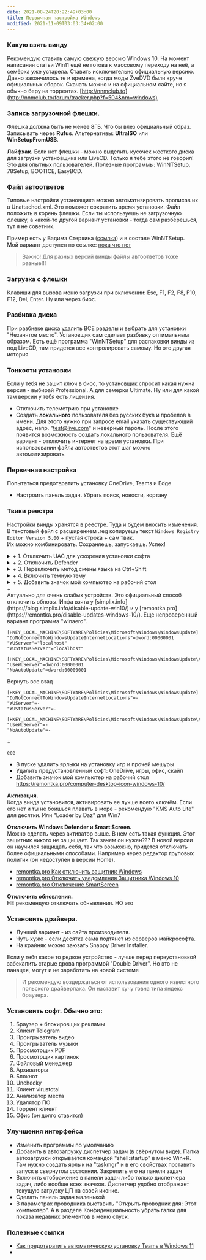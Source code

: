 ```yaml
---
date: 2021-08-24T20:22:49+03:00
title: Первичная настройка Windows
modified: 2021-11-09T03:03:34+02:00
---
```


### **Какую взять винду**
Рекомендую ставить самую свежую версию Windows 10. На момент написания статьи Win11 ещё не готова к массовому переходу на неё, а семёрка уже устарела. Ставить исключительно официальную версию. Давно закончилось те и времена, когда моды ZveDVD были круче официальных сборок. Скачать можно и на официальном сайте, но я обычно беру на торрентах. [http://nnmclub.to](http://nnmclub.to/forum/tracker.php?f=504&nm=windows)

### **Запись загрузочной флешки.**  
Флешка должна быть не менее 8ГБ. Что бы влез официальный образ.  
Записывать через **Rufus**. Альтернативы: **UltraISO** или **WinSetupFromUSB**.

**Лайфхак.** Если нет флешки - можно выделить кусочек жесткого диска для загрузки установщика или LiveCD. Только я тебе этого не говорил! Это для опытных пользователей. Полезные программы: WinNTSetup, 78Setup, BOOTICE, EasyBCD.

### **Файл автоответов**
Типовые настройки установщика можно автоматизировать прописав их в Unattached.xml. Это поможет сократить время установки. Файл положить в корень флешки. Если ты используешь не загрузочную флешку, а какой-то другой вариант установки - тогда сам разберешься, тут я не советник. 

Пример есть у Вадима Стеркина ([ссылка](https://www.outsidethebox.ms/19924/)) и в составе WinNTSetup.  
Мой вариант доступен по ссылке: [пока что нет](#)

>Важно! Для разных версий винды файлы автоответов тоже разные!!!

### **Загрузка с флешки**
Клавиши для вызова меню загрузки при включении: Esc, F1, F2, F8, F10, F12, Del, Enter. Ну или через биос.

### **Разбивка диска**  
При разбивке диска удалить ВСЕ разделы и выбрать для установки "Незанятое место". Установщик сам сделает разбивку оптимальным образом. Есть ещё программа "WinNTSetup" для распаковки винды из под LiveCD, там придется все контролировать самому. Но это другая история

### **Тонкости установки**  
Если у тебя не зашит ключ в биос, то установщик спросит какая нужна версия - выбирай Professional. А для семерки Ultimate. Ну или для какой там версии у тебя есть лицензия.

- Отключить телеметрию при установке
- Создать **локального** пользователя без русских букв и пробелов в имени. Для этого нужно при запросе email указать существующий адрес, напр. "test@live.com" и неверный пароль. После этого появится возможность создать локального пользователя. Ещё вариант - отключить интернет на время установки. При использовании файла автоответов этот шаг можно автоматизировать

### **Первичная настройка**  
Попытаться предотвратить установку OneDrive, Teams и Edge
- Настроить панель задач. Убрать поиск, новости, кортану

### **Твики реестра**
Настройки винды хранятся в реестре. Туда и будем вносить изменения.  
В текстовый файл с расширением .reg копируешь текст ```Windows Registry Editor Version 5.00``` + пустая строка + сам твик.  
Их можно комбинировать. Сохраняешь, запускаешь. Успех! 


<details markdown="1">
<summary markdown="0">+ 1. Отключить UAC для ускорения установки софта</summary>

```
[HKEY_LOCAL_MACHINE\SOFTWARE\Microsoft\Windows\CurrentVersion\Policies\System]
"ConsentPromptBehaviorAdmin"=dword:00000000
"EnableLUA"=dword:00000000
"PromptOnSecureDesktop"=dword:00000000
```
</details>

<details markdown="1">
<summary markdown="0">+ 2. Отключить Defender</summary>
Полное отключение сработает только если сначала вручную отключить пункт "Защита от подделки". Win10: Параметры > Обновление и безопасность > Безопасность Windows > Защита от вирусов и угроз > Параметры защиты от вирусов и угроз (Управление нрастройкамии) > Защита от подделки (Откл)

```
[HKEY_LOCAL_MACHINE\SOFTWARE\Policies\Microsoft\Windows Defender]
"DisableAntiSpyware"=dword:00000001
"AllowFastServiceStartup"=dword:00000000
"ServiceKeepAlive"=dword:00000000

[HKEY_LOCAL_MACHINE\SOFTWARE\Policies\Microsoft\Windows Defender\Real-Time Protection]
"DisableIOAVProtection"=dword:00000001
"DisableRealtimeMonitoring "=dword:00000001

[HKEY_LOCAL_MACHINE\SOFTWARE\Policies\Microsoft\Windows Defender\Spynet]
"DisableBlockAtFirstSeen"=dword:00000001
"LocalSettingOverrideSpynetReporting"=dword:00000000
"SubmitSamplesConsent"=dword:00000002

[HKEY_LOCAL_MACHINE\SOFTWARE\Microsoft\Windows Defender Security Center\Notifications]
"DisableNotifications"=dword:00000001

[HKEY_LOCAL_MACHINE\SOFTWARE\Policies\Microsoft\Windows Defender Security Center\Notifications]
"DisableNotifications"=dword:00000001
```
</details>

<details markdown="1">
<summary markdown="0">+ 3. Переключить метод смены языка на Ctrl+Shift</summary>
[ссылка на источник](https://softikbox.com/kak-izmenit-sochetanie-klavish-dlya-smenyi-raskladki-klaviaturyi-na-windows-10-21931.html)

```
[HKEY_CURRENT_USER\Keyboard Layout\Toggle]
"Hotkey"="2"
"Language Hotkey"="2"
"Layout Hotkey"="3"
```
</details>

<details markdown="1">
<summary markdown="0">+ 4. Включить темную тему</summary>

```
[HKEY_CURRENT_USER\Software\Microsoft\Windows\CurrentVersion\Themes\Personalize]
"AppsUseLightTheme"=dword:00000000
```
</details>

<details markdown="1">

<summary markdown="0">+ 5. Добавить значок мой компьютер на рабочий стол</summary>

```
[HKEY_CURRENT_USER\Software\Microsoft\Windows\CurrentVersion\Explorer\HideDesktopIcons\NewStartPanel]
"{20D04FE0-3AEA-1069-A2D8-08002B30309D}"=dword:00000000
 
[HKEY_CURRENT_USER\Software\Microsoft\Windows\CurrentVersion\Explorer\HideDesktopIcons\ClassicStartMenu]
"{20D04FE0-3AEA-1069-A2D8-08002B30309D}"=dword:00000000
```
</details>

<summary markdown="0">+ </summary>
Актуально для очень слабых устройств. Это официальный способ отключить обновы. Инфа взята у [simplix.info](https://blog.simplix.info/disable-update-win10/) и у [remontka.pro](https://remontka.pro/disable-updates-windows-10/). Еще непроверенный вариант программа "winaero".

```
[HKEY_LOCAL_MACHINE\SOFTWARE\Policies\Microsoft\Windows\WindowsUpdate]
"DoNotConnectToWindowsUpdateInternetLocations"=dword:00000001
"WUServer"="localhost"
"WUStatusServer"="localhost"

[HKEY_LOCAL_MACHINE\SOFTWARE\Policies\Microsoft\Windows\WindowsUpdate\AU]
"UseWUServer"=dword:00000001
"NoAutoUpdate"=dword:00000001
```

Вернуть все взад
```
[HKEY_LOCAL_MACHINE\SOFTWARE\Policies\Microsoft\Windows\WindowsUpdate]
"DoNotConnectToWindowsUpdateInternetLocations"=-
"WUServer"=-
"WUStatusServer"=-

[HKEY_LOCAL_MACHINE\SOFTWARE\Policies\Microsoft\Windows\WindowsUpdate\AU]
"UseWUServer"=-
"NoAutoUpdate"=-
```
</details>

<summary markdown="0">+ </summary>

```
ёёё
```
</details>


- В пуске удалить ярлыки на установку игр и прочей мешуры
- Удалить предустановленный софт: OneDrive, игры, офис, скайп
- Добавить значок мой компьютер на рабочий стол <https://remontka.pro/computer-desktop-icon-windows-10/>

 **Активация.**  
Когда винда установится, активировать ее лучше всего ключём. Если его нет и ты не боишься плавать в море - рекомендую "KMS Auto Lite" для десятки. Или "Loader by Daz" для Win7

**Отключить Windows Defender и Smart Screen.**  
Можно сделать через активатор выше. В нем есть такая функция. Этот защитник никого не защищает. Так зачем он нужен??? В новой версии он научился защищать себя, так что возможно, придется отключать более официальными способами. Например через редактор груповых политик (он недоступен в версии Home).  
- [remontka.pro Как отключить защитник Windows](https://remontka.pro/windows-defender-turn-off/)
- [remontka.pro Отключить уведомления Защитника Windows 10](https://remontka.pro/windows-protection-notification-disable/)
- [remontka.pro Отключение SmartScreen](https://remontka.pro/smartscreen-off-windows-10/)

**Отключить обновления.**  
НЕ рекомендую отключать обнывления. НО это 
### **Установить драйвера.**  
- Лучший вариант - из сайта производителя.  
- Чуть хуже - если десятка сама подтянет из серверов майкрософта.  
- На крайняк можно заюзать Snappy Driver Installer. 

Если у тебя какое то редкое устройство - лучше перед переустановкой забекапить старые дрова программой "Double Driver". Но это не панацея, могут и не заработать на новой системе

> И рекомендую воздержаться от использования одного известного польского драйверпака. Он наставит кучу говна типа яндекс браузера.

### **Установить софт.** Обычно это: 
1. Браузер + блокировщик рекламы
1. Клиент Telegram
1. Проигрыватель видео 
1. Проигрыватель музыки
1. Просмотрщик PDF
1. Просмотрщик картинок
1. Файловый менеджер
1. Архиваторы
1. Блокнот
1. Unchecky
1. Клиент virustotal
1. Анализатор места
1. Удалятор ПО
1. Торрент клиент
1. Офис (он долго ставится)


### **Улучшения интерфейса**
- Изменить программы по умолчанию
- Добавить в автозагрузку диспетчер задач (в свёрнутом виде). Папка автозагрузки открывается командой "shell:startup" в меню Win+R. Там нужно создать ярлык на "taskmgr" и в его свойствах поставить запуск в свернутом состоянии. Закрепить его на панели задач
- Включить отображение в панели задач либо только диспетчера задач, либо вообще всех значков. Диспетчер удобно отображает текущую загрузку ЦП на своей иконке.
- Сделать панель задач маленькой
- В параметрах проводника выставить "Открыть проводник для: Этот компьютер". А в разделе Конфиденциальность убрать галки для показа недавних элементов в меню спуск.


### Полезные ссылки
- [Как предотвратить автоматическую установку Teams в Windows 11](https://www.outsidethebox.ms/21375/)
- 
